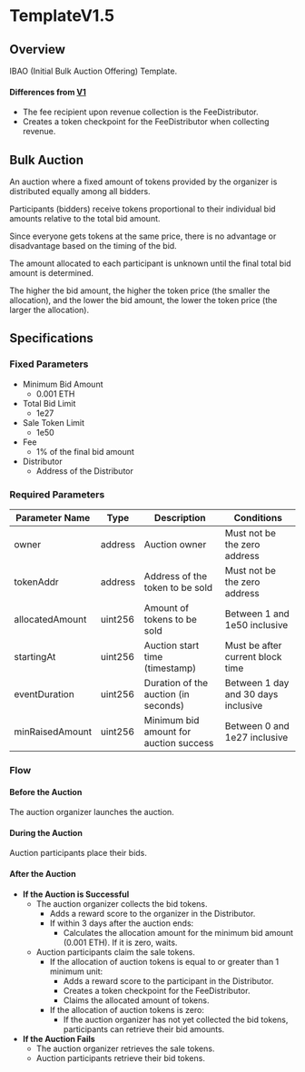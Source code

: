 # TemplateV1.5

## Overview

IBAO (Initial Bulk Auction Offering) Template.

#### Differences from [V1](../V1/index.md)

- The fee recipient upon revenue collection is the FeeDistributor.
- Creates a token checkpoint for the FeeDistributor when collecting revenue.

## Bulk Auction

An auction where a fixed amount of tokens provided by the organizer is distributed equally among all bidders.

Participants (bidders) receive tokens proportional to their individual bid amounts relative to the total bid amount.

Since everyone gets tokens at the same price, there is no advantage or disadvantage based on the timing of the bid.

The amount allocated to each participant is unknown until the final total bid amount is determined.

The higher the bid amount, the higher the token price (the smaller the allocation), and the lower the bid amount, the lower the token price (the larger the allocation).

## Specifications

### Fixed Parameters

- Minimum Bid Amount
  - 0.001 ETH
- Total Bid Limit
  - 1e27
- Sale Token Limit
  - 1e50
- Fee
  - 1% of the final bid amount
- Distributor
  - Address of the Distributor

### Required Parameters

| Parameter Name  | Type    | Description                            | Conditions                          |
| --------------- | ------- | -------------------------------------- | ----------------------------------- |
| owner           | address | Auction owner                          | Must not be the zero address        |
| tokenAddr       | address | Address of the token to be sold        | Must not be the zero address        |
| allocatedAmount | uint256 | Amount of tokens to be sold            | Between 1 and 1e50 inclusive        |
| startingAt      | uint256 | Auction start time (timestamp)         | Must be after current block time    |
| eventDuration   | uint256 | Duration of the auction (in seconds)   | Between 1 day and 30 days inclusive |
| minRaisedAmount | uint256 | Minimum bid amount for auction success | Between 0 and 1e27 inclusive        |

### Flow

#### Before the Auction

The auction organizer launches the auction.

#### During the Auction

Auction participants place their bids.

#### After the Auction

- **If the Auction is Successful**
  - The auction organizer collects the bid tokens.
    - Adds a reward score to the organizer in the Distributor.
    - If within 3 days after the auction ends:
      - Calculates the allocation amount for the minimum bid amount (0.001 ETH). If it is zero, waits.
  - Auction participants claim the sale tokens.
    - If the allocation of auction tokens is equal to or greater than 1 minimum unit:
      - Adds a reward score to the participant in the Distributor.
      - Creates a token checkpoint for the FeeDistributor.
      - Claims the allocated amount of tokens.
    - If the allocation of auction tokens is zero:
      - If the auction organizer has not yet collected the bid tokens, participants can retrieve their bid amounts.
- **If the Auction Fails**
  - The auction organizer retrieves the sale tokens.
  - Auction participants retrieve their bid tokens.
